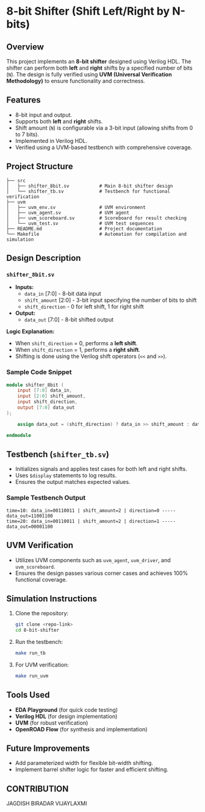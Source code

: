 # 8-bit Shifter (Shift Left/Right by N-bits)

## Overview
This project implements an **8-bit shifter** designed using Verilog HDL. The shifter can perform both **left** and **right** shifts by a specified number of bits (`N`). The design is fully verified using **UVM (Universal Verification Methodology)** to ensure functionality and correctness.

## Features
- 8-bit input and output.
- Supports both **left** and **right** shifts.
- Shift amount (`N`) is configurable via a 3-bit input (allowing shifts from 0 to 7 bits).
- Implemented in Verilog HDL.
- Verified using a UVM-based testbench with comprehensive coverage.

## Project Structure
```
├── src
│   ├── shifter_8bit.sv           # Main 8-bit shifter design
│   └── shifter_tb.sv             # Testbench for functional verification
├── uvm
│   ├── uvm_env.sv                # UVM environment
│   ├── uvm_agent.sv              # UVM agent
│   ├── uvm_scoreboard.sv         # Scoreboard for result checking
│   └── uvm_test.sv               # UVM test sequences
├── README.md                     # Project documentation
└── Makefile                      # Automation for compilation and simulation
```

## Design Description
### `shifter_8bit.sv`
- **Inputs:**
  - `data_in` [7:0] - 8-bit data input
  - `shift_amount` [2:0] - 3-bit input specifying the number of bits to shift
  - `shift_direction` - 0 for left shift, 1 for right shift
- **Output:**
  - `data_out` [7:0] - 8-bit shifted output

**Logic Explanation:**
- When `shift_direction` = 0, performs a **left shift**.
- When `shift_direction` = 1, performs a **right shift**.
- Shifting is done using the Verilog shift operators (`<<` and `>>`).

### Sample Code Snippet
```verilog
module shifter_8bit (
    input [7:0] data_in,
    input [2:0] shift_amount,
    input shift_direction,
    output [7:0] data_out
);

    assign data_out = (shift_direction) ? data_in >> shift_amount : data_in << shift_amount;

endmodule
```

## Testbench (`shifter_tb.sv`)
- Initializes signals and applies test cases for both left and right shifts.
- Uses `$display` statements to log results.
- Ensures the output matches expected values.

### Sample Testbench Output
```
time=10: data_in=00110011 | shift_amount=2 | direction=0 ----- data_out=11001100
time=20: data_in=00110011 | shift_amount=2 | direction=1 ----- data_out=00001100
```

## UVM Verification
- Utilizes UVM components such as `uvm_agent`, `uvm_driver`, and `uvm_scoreboard`.
- Ensures the design passes various corner cases and achieves 100% functional coverage.

## Simulation Instructions
1. Clone the repository:
   ```bash
   git clone <repo-link>
   cd 8-bit-shifter
   ```
2. Run the testbench:
   ```bash
   make run_tb
   ```
3. For UVM verification:
   ```bash
   make run_uvm
   ```

## Tools Used
- **EDA Playground** (for quick code testing)
- **Verilog HDL** (for design implementation)
- **UVM** (for robust verification)
- **OpenROAD Flow** (for synthesis and implementation)

## Future Improvements
- Add parameterized width for flexible bit-width shifting.
- Implement barrel shifter logic for faster and efficient shifting.

## CONTRIBUTION
JAGDISH BIRADAR 
VIJAYLAXMI
